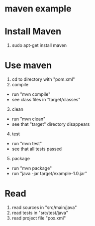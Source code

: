 # maven example
Install Maven
==============
1. sudo apt-get install maven

Use maven
=========
1. cd to directory with "pom.xml"
2. compile
- run "mvn compile"
- see class files in "target/classes"
3. clean
- run "mvn clean"
- see that "target" directory disappears
4. test
- run "mvn test"
- see that all tests passed
5. package
- run "mvn package"
- run "java -jar target/example-1.0.jar"

Read
====
1. read sources in "src/main/java"
2. read tests in "src/test/java"
3. read project file "pox.xml"
